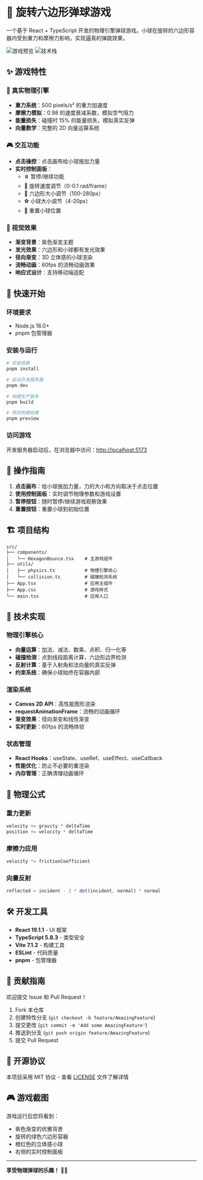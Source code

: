 # 🎯 旋转六边形弹球游戏

一个基于 React + TypeScript 开发的物理引擎弹球游戏。小球在旋转的六边形容器内受到重力和摩擦力影响，实现逼真的弹跳效果。

![游戏预览](https://img.shields.io/badge/Status-运行中-brightgreen) ![技术栈](https://img.shields.io/badge/Tech-React%20%2B%20TypeScript%20%2B%20Vite-blue)

## ✨ 游戏特性

### 🔬 真实物理引擎
- **重力系统**：500 pixels/s² 的重力加速度
- **摩擦力模拟**：0.98 的速度衰减系数，模拟空气阻力
- **能量损失**：碰撞时 15% 的能量损失，模拟真实反弹
- **向量数学**：完整的 2D 向量运算系统

### 🎮 交互功能
- **点击操控**：点击画布给小球施加力量
- **实时控制面板**：
  - ⏸️ 暂停/继续功能
  - 🔄 旋转速度调节（0-0.1 rad/frame）
  - 📐 六边形大小调节（100-280px）
  - ⚽ 小球大小调节（4-20px）
  - 🔄 重置小球位置

### 🎨 视觉效果
- **渐变背景**：紫色渐变主题
- **发光效果**：六边形和小球都有发光效果
- **径向渐变**：3D 立体感的小球渲染
- **流畅动画**：60fps 的流畅动画效果
- **响应式设计**：支持移动端适配

## 🚀 快速开始

### 环境要求
- Node.js 16.0+
- pnpm 包管理器

### 安装与运行
```bash
# 安装依赖
pnpm install

# 启动开发服务器
pnpm dev

# 构建生产版本
pnpm build

# 预览构建结果
pnpm preview
```

### 访问游戏
开发服务器启动后，在浏览器中访问：[http://localhost:5173](http://localhost:5173)

## 🎯 操作指南

1. **点击画布**：给小球施加力量，力的大小和方向取决于点击位置
2. **使用控制面板**：实时调节物理参数和游戏设置
3. **暂停按钮**：随时暂停/继续游戏观察效果
4. **重置按钮**：重置小球到初始位置

## 🏗️ 项目结构

```
src/
├── components/
│   └── HexagonBounce.tsx    # 主游戏组件
├── utils/
│   ├── physics.ts           # 物理引擎核心
│   └── collision.ts         # 碰撞检测系统
├── App.tsx                  # 应用主组件
├── App.css                  # 游戏样式
└── main.tsx                 # 应用入口
```

## 🔧 技术实现

### 物理引擎核心
- **向量运算**：加法、减法、数乘、点积、归一化等
- **碰撞检测**：点到线段距离计算，六边形边界检测
- **反射计算**：基于入射角和法向量的真实反弹
- **约束系统**：确保小球始终在容器内部

### 渲染系统
- **Canvas 2D API**：高性能图形渲染
- **requestAnimationFrame**：流畅的动画循环
- **渐变效果**：径向渐变和线性渐变
- **实时更新**：60fps 的流畅体验

### 状态管理
- **React Hooks**：useState、useRef、useEffect、useCallback
- **性能优化**：防止不必要的重渲染
- **内存管理**：正确清理动画循环

## 🧮 物理公式

### 重力更新
```typescript
velocity += gravity * deltaTime
position += velocity * deltaTime
```

### 摩擦力应用
```typescript
velocity *= frictionCoefficient
```

### 向量反射
```typescript
reflected = incident - 2 * dot(incident, normal) * normal
```

## 🛠️ 开发工具

- **React 19.1.1** - UI 框架
- **TypeScript 5.8.3** - 类型安全
- **Vite 7.1.2** - 构建工具
- **ESLint** - 代码质量
- **pnpm** - 包管理器

## 🤝 贡献指南

欢迎提交 Issue 和 Pull Request！

1. Fork 本仓库
2. 创建特性分支 (`git checkout -b feature/AmazingFeature`)
3. 提交更改 (`git commit -m 'Add some AmazingFeature'`)
4. 推送到分支 (`git push origin feature/AmazingFeature`)
5. 提交 Pull Request

## 📄 开源协议

本项目采用 MIT 协议 - 查看 [LICENSE](LICENSE) 文件了解详情

## 🎮 游戏截图

游戏运行后您将看到：
- 紫色渐变的优雅背景
- 旋转的绿色六边形容器
- 橙红色的立体感小球
- 右侧的实时控制面板

---

**享受物理弹球的乐趣！** 🎯✨
